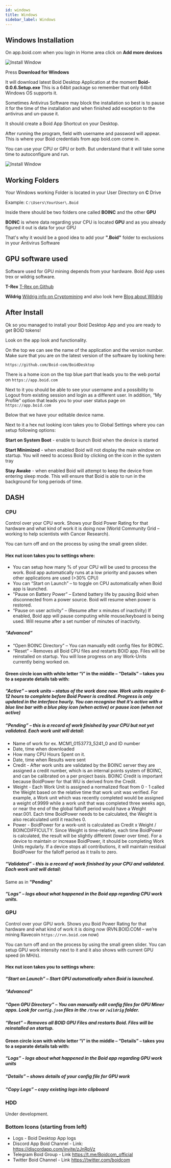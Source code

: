 ```yaml
---
id: windows
title: Windows
sidebar_label: Windows
---
```

## Windows Installation

On app.boid.com when you login in Home area click on **Add more devices**

![Install Window](/img/windows_app_2.png "Install Window")

Press **Download for Windows**

It will download latest Boid Desktop Application at the moment **Boid-0.0.6.Setup.exe**
This is a 64bit package so remember that only 64bit Windows OS supports it.

Sometimes Antivirus Software may block the installation so best is to pause it for the time of the installation and when finished add exception to the antivirus and un-pause it.

It should create a Boid App Shortcut on your Desktop.

After running the program, field with username and password will appear. This is where your Boid credentials from app boid.com come in.

You can use your CPU or GPU or both. But understand that it will take some time to autoconfigure and run.

![Install Window](/img/windows_app_1.png "Install Window")


## Working Folders

Your Windows working Folder is located in your User Directory on **C** Drive

Example: ``` C:\Users\YourUser\.Boid ```

Inside there should be two folders one called **BOINC** and the other **GPU**

**BOINC** is where data regarding your CPU is located
**GPU** and as you already figured it out is data for your GPU

That's why it would be a good idea to add your **".Boid"** folder to exclusions in your Antivirus Software

## GPU software used

Software used for GPU mining depends from your hardware. Boid App uses trex or wildrig software.

**T-Rex** [T-Rex on Github](https://github.com/trexminer/T-Rex/releases)

**Wildrig** [Wildrig info on Cryptomining](https://cryptomining-blog.com/tag/wildrig-miner/) and also look here [Blog about Wildrig](https://bitcointalk.org/index.php?topic=5023676.820)


## After Install

Ok so you managed to install your Boid Desktop App and you are ready to get BOID tokens!

Look on the app look and functionality.

On the top we can see the name of the application and the version number. Make sure that you are on the latest version of the software by looking here: 
```
https://github.com/Boid-com/BoidDesktop
```

There is a home icon on the top blue part that leads you to the web portal on ```https://app.boid.com```

Next to it you should be able to see your username and a possibility to Logout from existing session and login as a different user. In addition, “My Profile” option that leads you to your user status page on ```https://app.boid.com```

Below that we have your editable device name.

Next to it a hex nut looking icon takes you to Global Settings where you can setup following options:

**Start on System Boot** - enable to launch Boid when the device is started

**Start Minimized** - when enabled Boid will not display the main window on startup. You will need to access Boid by clicking on the icon in the system tray

**Stay Awake** - when enabled Boid will attempt to keep the device from entering sleep mode. This will ensure that Boid is able to run in the background for long periods of time.

## DASH

### CPU

Control over your CPU work. Shows your Boid Power Rating for that hardware and what kind of work it is doing now (World Community Grid – working to help scientists with Cancer Research).

You can turn off and on the process by using the small green slider.

#### Hex nut icon takes you to settings where:
- You can setup how many % of your CPU will be used to process the work. Boid app automatically runs at a low priority and pauses when other applications are used (>30% CPU)
- You can “Start on Launch” – to toggle on CPU automatically when Boid app is launched.
- "Pause on Battery Power” – Extend battery life by pausing Boid when disconnected from a power source. Boid will resume when power is restored.
- “Pause on user activity” – (Resume after x minutes of inactivity) If enabled, Boid app will pause computing while mouse/keyboard is being used. Will resume after a set number of minutes of inactivity.

##### “Advanced”
- “Open BOINC Directory” – You can manually edit config files for BOINC.
- “Reset” – Removes all Boid CPU files and restarts BOID app. Files will be reinstalled on startup. You will lose progress on any Work-Units currently being worked on.

#### Green circle icon with white letter “i” in the middle – “Details” – takes you to a separate details tab with:

#####  “Active” – work units – status of the work done now. Work units require 6-12 hours to complete before Boid Power is credited. Progress is only updated in the interface hourly. You can recognise that it’s active with a blue line bar with a blue play icon (when active) or pause icon (when not active)
##### “Pending” – this is a record of work finished by your CPU but not yet validated. Each work unit will detail:
- Name of work for ex. MCM1_0153773_5241_0 and ID number
- Date, time when downloaded
- How many CPU Hours Spent on it.
- Date, time when Results were sent
- Credit - After work units are validated by the BOINC server they are assigned a credit number, which is an internal points system of BOINC, and can be calibrated on a per project basis. BOINC Credit is important because BoidPower for that WU is derived from the Credit.
- Weight - Each Work Unit is assigned a normalized float from 0 - 1 called the Weight based on the relative time that work unit was verified. For example, a Work unit which was recently completed would be assigned a weight of.9999 while a work unit that was completed three weeks ago, or near the end of the global falloff period would have a Weight near.001. Each time BoidPower needs to be calculated, the Weight is also recalculated until it reaches 0.
- Power - BoidPower for a work-unit is calculated as Credit x Weight / BOINCDIFFICULTY. Since Weight is time-relative, each time BoidPower is calculated, the result will be slightly different (lower over time). For a device to maintain or increase BoidPower, it should be completing Work Units regularly. If a device stops all contributions, it will maintain residual BoidPower for the falloff period as it trails to zero.
##### “Validated” - this is a record of work finished by your CPU and validated. Each work unit will detail:
Same as in **"Pending"**
##### “Logs” – logs about what happened in the Boid app regarding CPU work units.

### GPU
Control over your GPU work. Shows you Boid Power Rating for that hardware and what kind of work it is doing now (RVN.BOID.COM – we’re mining Ravecoin ``https://rvn.boid.com`` now)

You can turn off and on the process by using the small green slider. You can setup GPU work intensity next to it and it also shows with current GPU speed (in MH/s).

#### Hex nut icon takes you to settings where:
##### “Start on Launch” – Start GPU automatically when Boid is launched.
##### “Advanced”
##### “Open GPU Directory” – You can manually edit config files for GPU Miner apps. Look for ``config.json`` files in the ``/trex`` or ``/wildrig`` folder.
##### “Reset” – Removes all BOID GPU Files and restarts Boid. Files will be reinstalled on startup.
#### Green circle icon with white letter “i” in the middle – “Details” – takes you to a separate details tab with:
##### “Logs” - logs about what happened in the Boid app regarding GPU work units
##### “Details” – shows details of your config file for GPU work
##### “Copy Logs” – copy existing logs into clipboard

### HDD
Under development.

### Bottom Icons (starting from left)
- Logs - Boid Desktop App logs
- Discord App Boid Channel - Link: https://discordapp.com/invite/zJnRpVz
- Telegram Boid Group - Link https://t.me/Boidcom_official
- Twitter Boid Channel - Link https://twitter.com/boidcom